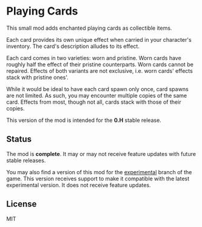 # Playing Cards

This small mod adds enchanted playing cards as collectible items.

Each card provides its own unique effect when carried in your character's inventory. The card's description alludes to its effect.

Each card comes in two varieties: worn and pristine. Worn cards have roughly half the effect of their pristine counterparts. Worn cards cannot be repaired. Effects of both variants are not exclusive, i.e. worn cards' effects stack with pristine ones'.

While it would be ideal to have each card spawn only once, card spawns are not limited. As such, you may encounter multiple copies of the same card. Effects from most, though not all, cards stack with those of their copies.

This version of the mod is intended for the **0.H** stable release.

## Status

The mod is **complete**. It may or may not receive feature updates with future stable releases.

You may also find a version of this mod for the [experimental](https://github.com/FrontierModsExtra/PlayingCards/tree/experimental) branch of the game. This version receives support to make it compatible with the latest experimental version. It does not receive feature updates.

## License

MIT
